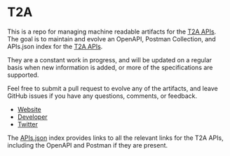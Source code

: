 # T2AThis is a repo for managing machine readable artifacts for the [T2A APIs](http://t2a.co). The goal is to maintain and evolve an OpenAPI, Postman Collection, and APIs.json index for the [T2A APIs](http://t2a.co).They are a constant work in progress, and will be updated on a regular basis when new information is added, or more of the specifications are supported.Feel free to submit a pull request to evolve any of the artifacts, and leave GitHub issues if you have any questions, comments, or feedback.- [Website](http://t2a.co)- [Developer](http://t2a.co)- [Twitter](https://twitter.com/t2adotco)The [APIs.json](https://github.com/api-evangelist/t2a/blob/master/apis.json) index provides links to all the relevant links for the T2A APIs, including the OpenAPI and Postman if they are present.